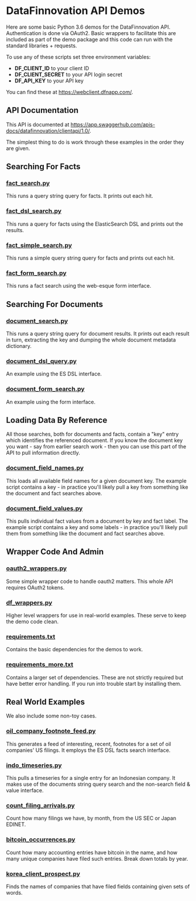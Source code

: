# DataFinnovation API Demos

Here are some basic Python 3.6 demos for the DataFinnovation API.
Authentication is done via OAuth2.
Basic wrappers to facilitate this are included as part of the demo
package and this code can run with the standard
libraries + requests.

To use any of these scripts set three environment variables:
* **DF_CLIENT_ID** to your client ID
* **DF_CLIENT_SECRET** to your API login secret
* **DF_API_KEY** to your API key

You can find these at https://webclient.dfnapp.com/.

## API Documentation
This API is documented at
https://app.swaggerhub.com/apis-docs/datafinnovation/clientapi/1.0/.

The simplest thing to do is work through these examples in the order
they are given.

## Searching For Facts
### [fact_search.py](fact_search.py)
This runs a query string query for facts.  It prints out
each hit.

### [fact_dsl_search.py](fact_dsl_search.py)
This runs a query for facts using the ElasticSearch DSL and prints
out the results.

### [fact_simple_search.py](fact_simple_search.py)
This runs a simple query string query for facts and prints out
each hit.

### [fact_form_search.py](fact_form_search.py)
This runs a fact search using the web-esque form interface.

## Searching For Documents
### [document_search.py](document_search.py)
This runs a query string query for document results.  It prints out
each result in turn, extracting the key and dumping the whole document
metadata dictionary.

### [document_dsl_query.py](document_dsl_query.py)
An example using the ES DSL interface.

### [document_form_search.py](document_form_search.py)
An example using the form interface.

## Loading Data By Reference
All those searches, both for documents and facts, contain a
"key" entry which identifies the referenced document.
If you know the document key you want - say from earlier search
work - then you can use this part of the API to pull information
directly.

### [document_field_names.py](document_field_names.py)
This loads all available field names for a given document key.
The example script contains a key - in practice you'll likely
pull a key from something like the document and fact searches
above.

### [document_field_values.py](document_field_values.py)
This pulls individual fact values from a document by key and
fact label.
The example script contains a key and some labels - in practice you'll
likely pull them from something like the document and fact searches above.

## Wrapper Code And Admin
### [oauth2_wrappers.py](oauth2_wrappers.py)
Some simple wrapper code to handle oauth2 matters.  This whole API
requires OAuth2 tokens.  

### [df_wrappers.py](df_wrappers.py)
Higher level wrappers for use in real-world examples.  These serve
to keep the demo code clean.

### [requirements.txt](requirements.txt)
Contains the basic dependencies for the demos to work.

### [requirements_more.txt](requirements_more.txt)
Contains a larger set of dependencies.  These are
not strictly required but have better error handling.  If you run into
trouble start by installing them.

## Real World Examples
We also include some non-toy cases.

### [oil_company_footnote_feed.py](oil_company_footnote_feed.py)
This generates a feed of interesting, recent, footnotes for a set of oil companies' US filings.  It employs the ES DSL facts search
interface.

### [indo_timeseries.py](indo_timeseries.py)
This pulls a timeseries for a single entry for an Indonesian
company.  It makes use of the documents string query search and
the non-search field & value interface.

### [count_filing_arrivals.py](count_filing_arrivals.py)
Count how many filings we have, by month, from the US SEC or
Japan EDINET.

### [bitcoin_occurrences.py](bitcoin_occurrences.py)
Count how many accounting entries have bitcoin in the name, and
how many unique companies have filed such entries.  Break down
totals by year.

### [korea_client_prospect.py](korea_client_prospect.py)
Finds the names of companies that have filed fields containing
given sets of words.
